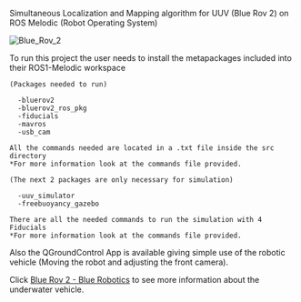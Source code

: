 Simultaneous Localization and Mapping algorithm for UUV (Blue Rov 2) 
on ROS Melodic (Robot Operating System)  

![Blue_Rov_2](https://github.com/user-attachments/assets/575bbe7f-182f-47d2-9a76-b9973eaffe26)
  
To run this project the user needs to install the metapackages included into their ROS1-Melodic workspace

    (Packages needed to run)  
    
      -bluerov2
      -bluerov2_ros_pkg
      -fiducials
      -mavros
      -usb_cam  

    All the commands needed are located in a .txt file inside the src directory 
    *For more information look at the commands file provided.

    (The next 2 packages are only necessary for simulation)  
    
      -uuv_simulator  
      -freebuoyancy_gazebo   
    
    There are all the needed commands to run the simulation with 4 Fiducials
    *For more information look at the commands file provided.

Also the QGroundControl App is available giving simple use of the robotic vehicle (Moving the robot and adjusting the front camera).

Click [Blue Rov 2 - Blue Robotics]([quora.com/profile/Ashish-Kulkarni-100](https://bluerobotics.com/store/rov/bluerov2/)) to see more information about the underwater vehicle.
